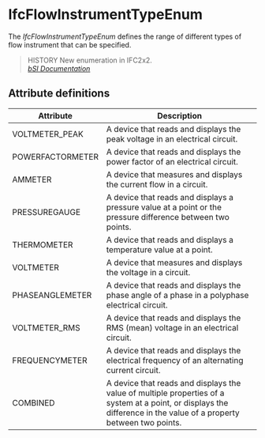 IfcFlowInstrumentTypeEnum
=========================
The _IfcFlowInstrumentTypeEnum_ defines the range of different types of flow
instrument that can be specified.  
  
> HISTORY  New enumeration in IFC2x2.  
[ _bSI
Documentation_](https://standards.buildingsmart.org/IFC/DEV/IFC4_2/FINAL/HTML/schema/ifcbuildingcontrolsdomain/lexical/ifcflowinstrumenttypeenum.htm)


Attribute definitions
---------------------
| Attribute        | Description                                                                                                                                                         |
|------------------|---------------------------------------------------------------------------------------------------------------------------------------------------------------------|
| VOLTMETER_PEAK   | A device that reads and displays the peak voltage in an electrical circuit.                                                                                         |
| POWERFACTORMETER | A device that reads and displays the power factor of an electrical circuit.                                                                                         |
| AMMETER          | A device that measures and displays the current flow in a circuit.                                                                                                  |
| PRESSUREGAUGE    | A device that reads and displays a pressure value at a point or the pressure difference between two points.                                                         |
| THERMOMETER      | A device that reads and displays a temperature value at a point.                                                                                                    |
| VOLTMETER        | A device that measures and displays the voltage in a circuit.                                                                                                       |
| PHASEANGLEMETER  | A device that reads and displays the phase angle of a phase in a polyphase electrical circuit.                                                                      |
| VOLTMETER_RMS    | A device that reads and displays the RMS (mean) voltage in an electrical circuit.                                                                                   |
| FREQUENCYMETER   | A device that reads and displays the electrical frequency of an alternating current circuit.                                                                        |
| COMBINED         | A device that reads and displays the value of multiple properties of a system at a point, or displays the difference in the value of a property between two points. |

